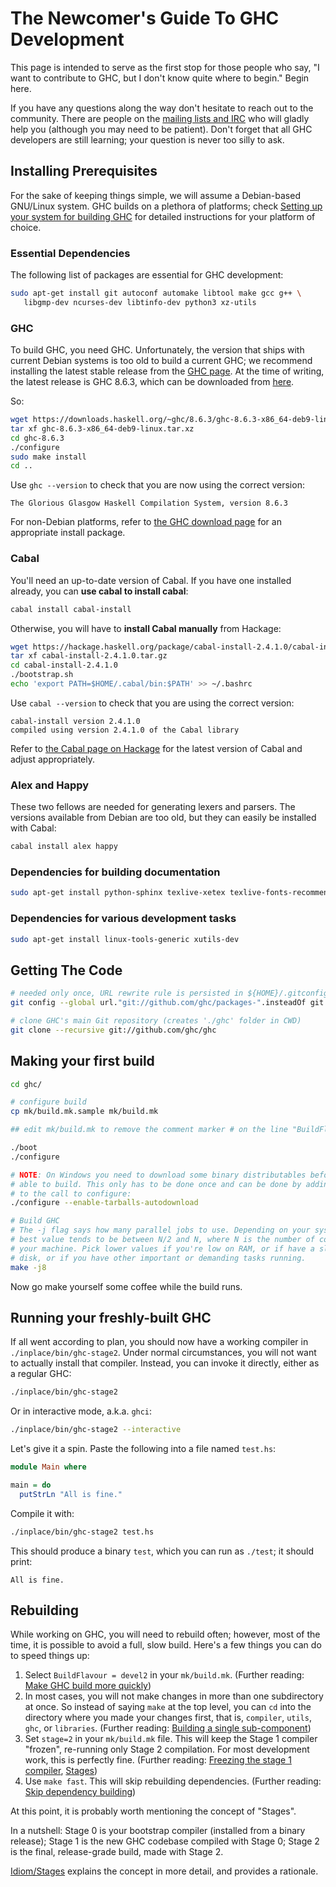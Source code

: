 # The Newcomer's Guide To GHC Development

This page is intended to serve as the first stop for those people who say, "I
want to contribute to GHC, but I don't know quite where to begin." Begin here. 

If you have any questions along the way don't hesitate to reach out to the
community. There are people on the [mailing lists and
IRC](mailing-lists-and-irc) who will gladly help you (although you may need to
be patient). Don't forget that all GHC developers are still learning; your
question is never too silly to ask.



## Installing Prerequisites

For the sake of keeping things simple, we will assume a Debian-based GNU/Linux
system. GHC builds on a plethora of platforms; check [Setting up your system
for building GHC](building/preparation) for detailed instructions for your
platform of choice.

### Essential Dependencies

The following list of packages are essential for GHC development:

```sh
sudo apt-get install git autoconf automake libtool make gcc g++ \
   libgmp-dev ncurses-dev libtinfo-dev python3 xz-utils
```

### GHC

To build GHC, you need GHC. Unfortunately, the version that ships with current
Debian systems is too old to build a current GHC; we recommend installing the
latest stable release from the [GHC page](https://www.haskell.org/ghc/). At the
time of writing, the latest release is GHC 8.6.3, which can be downloaded
from [here](https://www.haskell.org/ghc/download_ghc_8_6_3.html).

So:

```sh
wget https://downloads.haskell.org/~ghc/8.6.3/ghc-8.6.3-x86_64-deb9-linux.tar.xz
tar xf ghc-8.6.3-x86_64-deb9-linux.tar.xz
cd ghc-8.6.3
./configure
sudo make install
cd ..
```

Use `ghc --version` to check that you are now using the correct version:

```
The Glorious Glasgow Haskell Compilation System, version 8.6.3
```

For non-Debian platforms, refer to [the GHC download page](https://www.haskell.org/ghc/download_ghc_8_6_3.html)
for an appropriate install package.

### Cabal

You'll need an up-to-date version of Cabal. If you have one installed already,
you can **use cabal to install cabal**:

```sh
cabal install cabal-install
```

Otherwise, you will have to **install Cabal manually** from Hackage:

```sh
wget https://hackage.haskell.org/package/cabal-install-2.4.1.0/cabal-install-2.4.1.0.tar.gz 
tar xf cabal-install-2.4.1.0.tar.gz
cd cabal-install-2.4.1.0
./bootstrap.sh
echo 'export PATH=$HOME/.cabal/bin:$PATH' >> ~/.bashrc
```

Use `cabal --version` to check that you are using the correct version:

```
cabal-install version 2.4.1.0
compiled using version 2.4.1.0 of the Cabal library 
```

Refer to [the Cabal page on Hackage](https://hackage.haskell.org/package/cabal-install)
for the latest version of Cabal and adjust appropriately.

### Alex and Happy

These two fellows are needed for generating lexers and parsers. The versions
available from Debian are too old, but they can easily be installed with Cabal:

```sh
cabal install alex happy
```

### Dependencies for building documentation

```sh
sudo apt-get install python-sphinx texlive-xetex texlive-fonts-recommended fonts-lmodern texlive-latex-recommended texlive-latex-extra
```

### Dependencies for various development tasks

```sh
sudo apt-get install linux-tools-generic xutils-dev
```


## Getting The Code

```sh
# needed only once, URL rewrite rule is persisted in ${HOME}/.gitconfig
git config --global url."git://github.com/ghc/packages-".insteadOf git://github.com/ghc/packages/

# clone GHC's main Git repository (creates './ghc' folder in CWD)
git clone --recursive git://github.com/ghc/ghc
```

## Making your first build

```sh
cd ghc/

# configure build
cp mk/build.mk.sample mk/build.mk

## edit mk/build.mk to remove the comment marker # on the line "BuildFlavour = devel2"

./boot
./configure

# NOTE: On Windows you need to download some binary distributables before being
# able to build. This only has to be done once and can be done by adding a flag
# to the call to configure:
./configure --enable-tarballs-autodownload

# Build GHC
# The -j flag says how many parallel jobs to use. Depending on your system, the
# best value tends to be between N/2 and N, where N is the number of cores on
# your machine. Pick lower values if you're low on RAM, or if have a slow
# disk, or if you have other important or demanding tasks running.
make -j8
```

Now go make yourself some coffee while the build runs.

## Running your freshly-built GHC

If all went according to plan, you should now have a working compiler in
`./inplace/bin/ghc-stage2`. Under normal circumstances, you will not want to
actually install that compiler. Instead, you can invoke it directly, either as
a regular GHC:

```sh
./inplace/bin/ghc-stage2
```

Or in interactive mode, a.k.a. `ghci`:

```sh
./inplace/bin/ghc-stage2 --interactive
```

Let's give it a spin. Paste the following into a file named `test.hs`:

```haskell
module Main where

main = do
  putStrLn "All is fine."
```

Compile it with:

```sh
./inplace/bin/ghc-stage2 test.hs
```

This should produce a binary `test`, which you can run as `./test`; it should
print:

```
All is fine.
```

## Rebuilding

While working on GHC, you will need to rebuild often; however, most of the
time, it is possible to avoid a full, slow build. Here's a few things you can
do to speed things up:


1. Select `BuildFlavour = devel2` in your `mk/build.mk`.
   (Further reading: [Make GHC build more quickly](building/using#how-to-make-ghc-build-quickly))
2. In most cases, you will not make changes in more than one subdirectory at
   once. So instead of saying `make` at the top level, you can `cd` into the
   directory where you made your changes first, that is, `compiler`, `utils`,
   `ghc`, or `libraries`.
   (Further reading: [Building a single sub-component](building/using#building-a-single-sub-component))
3. Set `stage=2` in your `mk/build.mk` file. This will keep the Stage 1
   compiler "frozen", re-running only Stage 2 compilation. For most development
   work, this is perfectly fine.
   (Further reading: [Freezing the stage 1 compiler](building/using#freezing-stage-1),
   [Stages](building/architecture/idiom/stages))
4. Use `make fast`. This will skip rebuilding dependencies.
   (Further reading: [Skip dependency building](building/using#skip-dependency-building))

At this point, it is probably worth mentioning the concept of "Stages".

In a nutshell: Stage 0 is your bootstrap compiler (installed from a binary
release); Stage 1 is the new GHC codebase compiled with Stage 0; Stage 2 is the
final, release-grade build, made with Stage 2.

[Idiom/Stages](building/architecture/idiom/stages) explains the concept in more
detail, and provides a rationale.
